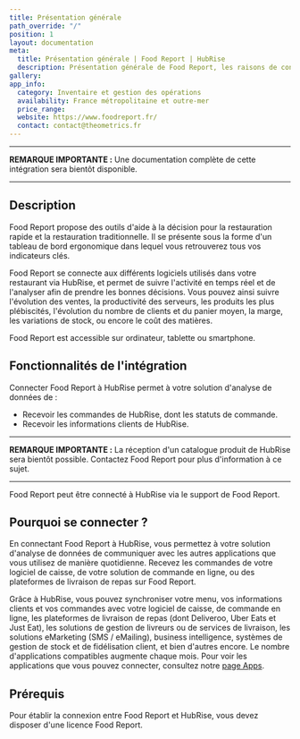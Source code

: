 ```yaml
---
title: Présentation générale
path_override: "/"
position: 1
layout: documentation
meta:
  title: Présentation générale | Food Report | HubRise
  description: Présentation générale de Food Report, les raisons de connecter Food Report à HubRise et les fonctionnalités de l'intégration avec HubRise.
gallery:
app_info:
  category: Inventaire et gestion des opérations
  availability: France métropolitaine et outre-mer
  price_range:
  website: https://www.foodreport.fr/
  contact: contact@theometrics.fr
---
```


---

**REMARQUE IMPORTANTE :** Une documentation complète de cette intégration sera bientôt disponible.

---

## Description

Food Report propose des outils d'aide à la décision pour la restauration rapide et la restauration traditionnelle. Il se présente sous la forme d'un tableau de bord ergonomique dans lequel vous retrouverez tous vos indicateurs clés.

Food Report se connecte aux différents logiciels utilisés dans votre restaurant via HubRise, et permet de suivre l'activité en temps réel et de l'analyser afin de prendre les bonnes décisions. Vous pouvez ainsi suivre l'évolution des ventes, la productivité des serveurs, les produits les plus plébiscités, l'évolution du nombre de clients et du panier moyen, la marge, les variations de stock, ou encore le coût des matières.

Food Report est accessible sur ordinateur, tablette ou smartphone.

## Fonctionnalités de l'intégration

Connecter Food Report à HubRise permet à votre solution d'analyse de données de :

- Recevoir les commandes de HubRise, dont les statuts de commande.
- Recevoir les informations clients de HubRise.

---

**REMARQUE IMPORTANTE :** La réception d'un catalogue produit de HubRise sera bientôt possible. Contactez Food Report pour plus d'information à ce sujet.

---

Food Report peut être connecté à HubRise via le support de Food Report.

## Pourquoi se connecter ?

En connectant Food Report à HubRise, vous permettez à votre solution d'analyse de données de communiquer avec les autres applications que vous utilisez de manière quotidienne. Recevez les commandes de votre logiciel de caisse, de votre solution de commande en ligne, ou des plateformes de livraison de repas sur Food Report.

Grâce à HubRise, vous pouvez synchroniser votre menu, vos informations clients et vos commandes avec votre logiciel de caisse, de commande en ligne, les plateformes de livraison de repas (dont Deliveroo, Uber Eats et Just Eat), les solutions de gestion de livreurs ou de services de livraison, les solutions eMarketing (SMS / eMailing), business intelligence, systèmes de gestion de stock et de fidélisation client, et bien d'autres encore. Le nombre d'applications compatibles augmente chaque mois. Pour voir les applications que vous pouvez connecter, consultez notre [page Apps](/apps).

## Prérequis

Pour établir la connexion entre Food Report et HubRise, vous devez disposer d'une licence Food Report.
